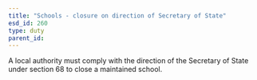 ```yaml
---
title: "Schools - closure on direction of Secretary of State"
esd_id: 260
type: duty
parent_id:  
---
```


A local authority must comply with the direction of the Secretary of State under section 68 to close a maintained school.

